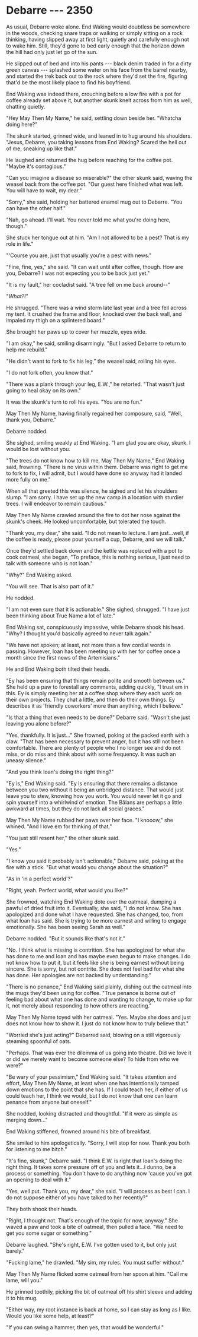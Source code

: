 # Debarre --- 2350

As usual, Debarre woke alone. End Waking would doubtless be somewhere in the woods, checking snare traps or walking or simply sitting on a rock thinking, having slipped away at first light, quietly and carefully enough not to wake him. Still, they'd gone to bed early enough that the horizon down the hill had only just let go of the sun.

He slipped out of bed and into his pants --- black denim traded in for a dirty green canvas --- splashed some water on his face from the barrel nearby, and started the trek back out to the rock where they'd set the fire, figuring that'd be the most likely place to find his boyfriend.

End Waking was indeed there, crouching before a low fire with a pot for coffee already set above it, but another skunk knelt across from him as well, chatting quietly.

"Hey May Then My Name," he said, settling down beside her. "Whatcha doing here?"

The skunk started, grinned wide, and leaned in to hug around his shoulders. "Jesus, Debarre, you taking lessons from End Waking? Scared the hell out of me, sneaking up like that."

He laughed and returned the hug before reaching for the coffee pot. "Maybe it's contagious."

"Can you imagine a disease so miserable?" the other skunk said, waving the weasel back from the coffee pot. "Our guest here finished what was left. You will have to wait, my dear."

"Sorry," she said, holding her battered enamel mug out to Debarre. "You can have the other half."

"Nah, go ahead. I'll wait. You never told me what you're doing here, though."

She stuck her tongue out at him. "Am I not allowed to be a pest? That is my role in life."

"'Course you are, just that usually you're a pest with news."

"Fine, fine, yes," she said. "It can wait until after coffee, though. How are you, Debarre? I was not expecting you to be back just yet."

"It is my fault," her cocladist said. "A tree fell on me back around--"

"*What?!*"

He shrugged. "There was a wind storm late last year and a tree fell across my tent. It crushed the frame and floor, knocked over the back wall, and impaled my thigh on a splintered board."

She brought her paws up to cover her muzzle, eyes wide.

"I am okay," he said, smiling disarmingly. "But I asked Debarre to return to help me rebuild."

"He didn't want to fork to fix his leg," the weasel said, rolling his eyes.

"I do not fork often, you know that."

"There was a plank through your leg, E.W.," he retorted. "That wasn't just going to heal okay on its own."

It was the skunk's turn to roll his eyes. "You are no fun."

May Then My Name, having finally regained her composure, said, "Well, thank you, Debarre."

Debarre nodded.

She sighed, smiling weakly at End Waking. "I am glad you are okay, skunk. I would be lost without you.

"The trees do not know how to kill me, May Then My Name," End Waking said, frowning. "There is no virus within them. Debarre was right to get me to fork to fix, I will admit, but I would have done so anyway had it landed more fully on me."

When all that greeted this was silence, he sighed and let his shoulders slump. "I am sorry. I have set up the new camp in a location with sturdier trees. I will endeavor to remain cautious."

May Then My Name crawled around the fire to dot her nose against the skunk's cheek. He looked uncomfortable, but tolerated the touch.

"Thank you, my dear," she said. "I do not mean to lecture. I am just...well, if the coffee is ready, please pour yourself a cup, Debarre, and we will talk."

Once they'd settled back down and the kettle was replaced with a pot to cook oatmeal, she began, "To preface, this is nothing serious, I just need to talk with someone who is not Ioan."

"Why?" End Waking asked.

"You will see. That is also part of it."

He nodded.

"I am not even sure that it is actionable." She sighed, shrugged. "I have just been thinking about True Name a lot of late."

End Waking sat, conspicuously impassive, while Debarre shook his head. "Why? I thought you'd basically agreed to never talk again."

"We have not spoken; at least, not more than a few cordial words in passing. However, Ioan has been meeting up with her for coffee once a month since the first news of the Artemisians."

He and End Waking both tilted their heads.

"Ey has been ensuring that things remain polite and smooth between us." She held up a paw to forestall any comments, adding quickly, "I trust em in this. Ey is simply meeting her at a coffee shop where they each work on their own projects. They chat a little, and then do their own things. Ey describes it as 'friendly coworkers' more than anything, which I believe."

"Is that a thing that even needs to be done?" Debarre said. "Wasn't she just leaving you alone before?"

"Yes, thankfully. It is just..." She frowned, poking at the packed earth with a claw. "That has been necessary to prevent anger, but it has still not been comfortable. There are plenty of people who I no longer see and do not miss, or do miss and think about with some frequency. It was such an uneasy silence."

"And you think Ioan's doing the right thing?"

"Ey is," End Waking said. "Ey is ensuring that there remains a distance between you two without it being an unbridged distance. That would just leave you to stew, knowing how you work. You would never let it go and spin yourself into a whirlwind of emotion. The Bălans are perhaps a little awkward at times, but they do not lack all social graces."

May Then My Name rubbed her paws over her face. "I knooow," she whined. "And I love em for thinking of that."

"You just still resent her," the other skunk said.

"Yes."

"I know you said it probably isn't actionable," Debarre said, poking at the fire with a stick. "But what would you change about the situation?"

"As in 'in a perfect world'?"

"Right, yeah. Perfect world, what would you like?"

She frowned, watching End Waking dote over the oatmeal, dumping a pawful of dried fruit into it. Eventually, she said, "I do not know. She has apologized and done what I have requested. She has changed, too, from what Ioan has said. She is trying to be more earnest and willing to engage emotionally. She has been seeing Sarah as well."

Debarre nodded. "But it sounds like that's not it."

"No. I think what is missing is contrition. She has apologized for what she has done to me and Ioan and has maybe even begun to make changes. I do not know how to put it, but it feels like she is being earnest without being sincere. She is sorry, but not contrite. She does not feel bad for what she has done. Her apologies are not backed by understanding."

"There is no penance," End Waking said plainly, dishing out the oatmeal into the mugs they'd been using for coffee. "True penance is borne out of feeling bad about what one has done and wanting to change, to make up for it, not merely about responding to how others are reacting."

May Then My Name toyed with her oatmeal. "Yes. Maybe she does and just does not know how to show it. I just do not know how to truly believe that."

"Worried she's just acting?" Debarred said, blowing on a still vigorously steaming spoonful of oats.

"Perhaps. That was ever the dilemma of us going into theatre. Did we love it or did we merely want to become someone else? To hide from who we were?"

"Be wary of your pessimism," End Waking said. "It takes attention and effort, May Then My Name, at least when one has intentionally tamped down emotions to the point that she has. If I could teach her, if either of us could teach her, I think we would, but I do not know that one can learn penance from anyone but oneself."

She nodded, looking distracted and thoughtful. "If it were as simple as merging down..."

End Waking stiffened, frowned around his bite of breakfast.

She smiled to him apologetically. "Sorry, I will stop for now. Thank you both for listening to me bitch."

"It's fine, skunk," Debarre said. "I think E.W. is right that Ioan's doing the right thing. It takes some pressure off of you and lets it...I dunno, be a process or something. You don't have to do anything now 'cause you've got an opening to deal with it."

"Yes, well put. Thank you, my dear," she said. "I will process as best I can. I do not suppose either of you have talked to her recently?"

They both shook their heads.

"Right, I thought not. That's enough of the topic for now, anyway." She waved a paw and took a bite of oatmeal, then pulled a face. "We need to get you some sugar or something."

Debarre laughed. "She's right, E.W. I've gotten used to it, but only just barely."

"Fucking lame," he drawled. "My sim, my rules. You must suffer without."

May Then My Name flicked some oatmeal from her spoon at him. "Call me lame, will you."

He grinned toothily, picking the bit of oatmeal off his shirt sleeve and adding it to his mug.

"Either way, my root instance is back at home, so I can stay as long as I like. Would you like some help, at least?"

"If you can swing a hammer, then yes, that would be wonderful."

